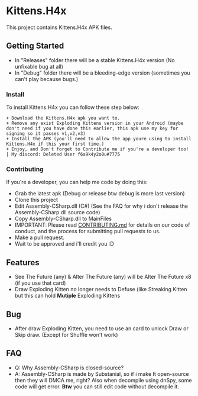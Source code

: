 # Kittens.H4x

This project contains Kittens.H4x APK files.

## Getting Started

+ In "Releases" folder there will be a stable Kittens.H4x version (No unfixable bug at all)
+ In "Debug" folder there will be a bleeding-edge version (sometimes you can't play because bugs.)

### Install

To install Kittens.H4x you can follow these step below:

```
+ Download the Kittens.H4x apk you want to.
+ Remove any exist Exploding Kittens version in your Android (maybe don't need if you have done this earlier, this apk use my key for signing so it passes v1,v2,v3)
+ Install the APK (you'll need to allow the app youre using to install Kittens.H4x if this your first time.)
+ Enjoy, and Don't forget to Contribute me if you're a developer too! | My discord: Deleted User f6a9k4y2o0u#7775 
```

### Contributing

If you're a developer, you can help me code by doing this:

+ Grab the latest apk (Debug or release btw debug is more last version)
+ Clone this project
+ Edit Assembly-CSharp.dll (C#) (See the FAQ for why i don't release the Assembly-CSharp.dll source code)
+ Copy Assembly-CSharp.dll to MainFiles
+ IMPORTANT: Please read [CONTRIBUTING.md](https://github.com/teppyboy/Kittens.H4x/blob/master/CONTRIBUTING.md) for details on our code of conduct, and the process for submitting pull requests to us.
+ Make a pull request.
+ Wait to be approved and i'll credit you :D

## Features
+ See The Future (any) & Alter The Future (any) will be Alter The Future x8 (if you use that card)
+ Draw Exploding Kitten no longer needs to Defuse (like Streaking Kitten but this can hold **Mutiple** Exploding Kittens
## Bug
+ After draw Exploding Kitten, you need to use an card to unlock Draw or Skip draw. (Except for Shuffle won't work)
## FAQ
+ Q: Why Assembly-CSharp is closed-source?
+ A: Assembly-CSharp is made by Substanial, so if i make It open-source then they will DMCA me, right?
   Also when decompile using dnSpy, some code will get error. **Btw** you can still edit code without decompile it.
